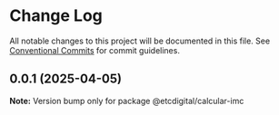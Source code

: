 # Change Log

All notable changes to this project will be documented in this file.
See [Conventional Commits](https://conventionalcommits.org) for commit guidelines.

## 0.0.1 (2025-04-05)

**Note:** Version bump only for package @etcdigital/calcular-imc
